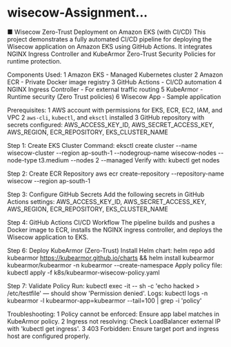 # wisecow-Assignment...
■ Wisecow Zero-Trust Deployment on Amazon
EKS (with CI/CD)
This project demonstrates a fully automated CI/CD pipeline for deploying the Wisecow application
on Amazon EKS using GitHub Actions. It integrates NGINX Ingress Controller and KubeArmor
Zero-Trust Security Policies for runtime protection.

Components Used:
1 Amazon EKS - Managed Kubernetes cluster
2 Amazon ECR - Private Docker image registry
3 GitHub Actions - CI/CD automation
4 NGINX Ingress Controller - For external traffic routing
5 KubeArmor - Runtime security (Zero Trust policies)
6 Wisecow App - Sample  application

Prerequisites:
1 AWS account with permissions for EKS, ECR, EC2, IAM, and VPC
2 `aws-cli`, `kubectl`, and `eksctl` installed
3 GitHub repository with secrets configured: AWS_ACCESS_KEY_ID,
AWS_SECRET_ACCESS_KEY, AWS_REGION, ECR_REPOSITORY,
EKS_CLUSTER_NAME

Step 1: Create EKS Cluster
Command: eksctl create cluster --name wisecow-cluster --region ap-south-1 --nodegroup-name
wisecow-nodes --node-type t3.medium --nodes 2 --managed
Verify with: kubectl get nodes

Step 2: Create ECR Repository
aws ecr create-repository --repository-name wisecow --region ap-south-1

Step 3: Configure GitHub Secrets
Add the following secrets in GitHub Actions settings: AWS_ACCESS_KEY_ID,
AWS_SECRET_ACCESS_KEY, AWS_REGION, ECR_REPOSITORY, EKS_CLUSTER_NAME

Step 4: GitHub Actions CI/CD Workflow
The pipeline builds and pushes a Docker image to ECR, installs the NGINX ingress controller, and
deploys the Wisecow application to EKS.

Step 6: Deploy KubeArmor (Zero-Trust)
Install Helm chart: helm repo add kubearmor https://kubearmor.github.io/charts && helm install
kubearmor kubearmor/kubearmor -n kubearmor --create-namespace
Apply policy file: kubectl apply -f k8s/kubearmor-wisecow-policy.yaml

Step 7: Validate Policy
Run: kubectl exec -it -- sh -c 'echo hacked > /etc/testfile' — should show 'Permission denied'.
Logs: kubectl logs -n kubearmor -l kubearmor-app=kubearmor --tail=100 | grep -i 'policy'

Troubleshooting:
1 Policy cannot be enforced: Ensure app label matches in KubeArmor policy.
2 Ingress not resolving: Check LoadBalancer external IP with 'kubectl get ingress'.
3 403 Forbidden: Ensure target port and ingress host are configured properly.
